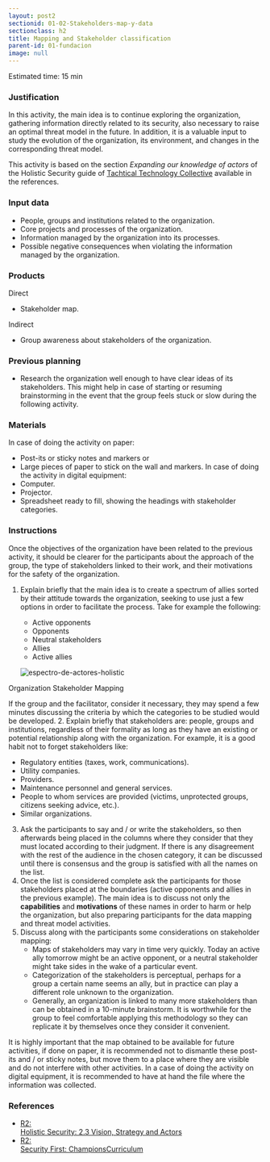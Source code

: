 ```yaml
---
layout: post2
sectionid: 01-02-Stakeholders-map-y-data
sectionclass: h2
title: Mapping and Stakeholder classification
parent-id: 01-fundacion
image: null
---
```


Estimated time: 15 min

### Justification
In this activity, the main idea is to continue exploring the organization, gathering information directly related to its security, also necessary to raise an optimal threat model in the future. In addition, it is a valuable input to study the evolution of the organization, its environment, and changes in the corresponding threat model.

This activity is based on the section *Expanding our knowledge of actors* of the Holistic Security guide of [Tachtical Technology Collective](https://tacticaltech.org/) available in the references.

### Input data
* People, groups and institutions related to the organization.
* Core projects and processes of the organization.
* Information managed by the organization into its processes.
* Possible negative consequences when violating the information managed by the organization.

### Products
Direct
  * Stakeholder map.

Indirect
  * Group awareness about stakeholders of the organization.


### Previous planning
* Research the organization well enough to have clear ideas of its stakeholders. This might help in case of starting or resuming brainstorming in the event that the group feels stuck or slow during the following activity.

### Materials
In case of doing the activity on paper:
  * Post-its or sticky notes and markers or
  * Large pieces of paper to stick on the wall and markers.
In case of doing the activity in digital equipment:
  * Computer.
  * Projector.
  * Spreadsheet ready to fill, showing the headings with stakeholder categories.

### Instructions
Once the objectives of the organization have been related to the previous activity, it should be clearer for the participants about the approach of the group, the type of stakeholders linked to their work, and their motivations for the safety of the organization.

1. Explain briefly that the main idea is to create a spectrum of allies sorted by their attitude towards the organization, seeking to use just a few options in order to facilitate the process. Take for example the following:
   * Active opponents
   * Opponents
   * Neutral stakeholders
   * Allies
   * Active allies

    ![espectro-de-actores-holistic](/assets/images/EN-Graphic-1.png)

Organization Stakeholder Mapping

   If the group and the facilitator, consider it necessary, they may spend a few minutes discussing the criteria by which the categories to be studied would be developed.
2. Explain briefly that stakeholders are: people, groups and institutions, regardless of their formality as long as they have an existing or potential relationship along with the organization. For example, it is a good habit not to forget stakeholders like:
   * Regulatory entities (taxes, work, communications).
   * Utility companies.
   * Providers.
   * Maintenance personnel and general services.
   * People to whom services are provided (victims, unprotected groups, citizens seeking advice, etc.).
   * Similar organizations.
3. Ask the participants to say and / or write the stakeholders, so then afterwards being placed in the columns where they consider that they must located according to their judgment. If there is any disagreement with the rest of the audience in the chosen category, it can be discussed until there is consensus and the group is satisfied with all the names on the list.
4. Once the list is considered complete ask the participants for those stakeholders placed at the boundaries (active opponents and allies in the previous example). The main idea is to discuss not only the **capabilities** and **motivations** of these names in order to harm or help the organization, but also preparing participants for the data mapping and threat model activities.
5. Discuss along with the participants some considerations on stakeholder mapping:
   * Maps of stakeholders may vary in time very quickly. Today an active ally tomorrow might be an active opponent, or a neutral stakeholder might  take sides in the wake of a particular event.
   * Categorization of the stakeholders is perceptual, perhaps for a group a certain name seems an ally, but in practice can play a different role unknown to the organization.
   * Generally, an organization is linked to many more stakeholders than can be obtained in a 10-minute brainstorm. It is worthwhile for the group to feel comfortable applying this methodology so they can replicate it by themselves once they consider it convenient.

It is highly important that the map obtained  to be available for future activities, if done on paper, it is recommended not to dismantle these post-its and / or sticky notes, but move them to a place where they are visible and do not interfere with other activities. In a case of doing the activity on digital equipment, it is recommended to have at hand the file where the information was collected.

### References

<ul class="ref-ul">

<li><a target="_blank" href="https://holistic-security.tacticaltech.org/chapters/explore/2-3-vision-strategy-and-actors"><div class="ref-1">R2: </div>Holistic Security: 2.3 Vision, Strategy and Actors</a>
</li>
<li><a target="_blank" href="https://github.com/securityfirst/championscurriculum/blob/master/communications.md"><div class="ref-1">R2: </div>Security First: ChampionsCurriculum</a>
</li>

</ul>
